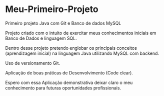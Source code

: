# Meu-Primeiro-Projeto
Primeiro projeto Java com Git e Banco de dados MySQL

Projeto criado com o intuito de exercitar meus conhecimentos iniciais em Banco de Dados e linguagem SQL.

Dentro desse projeto pretendo englobar os principais conceitos (aprendizagem inicial) na linguagem Java utilizando MySQL com backend.

Uso de versionamento Git.

Aplicação de boas práticas de Desenvolvimento (Code clear).

Espero com essa Aplicação demonstrativa deixar claro o meu conhecimento para futuras oportunidades profissionais. 
